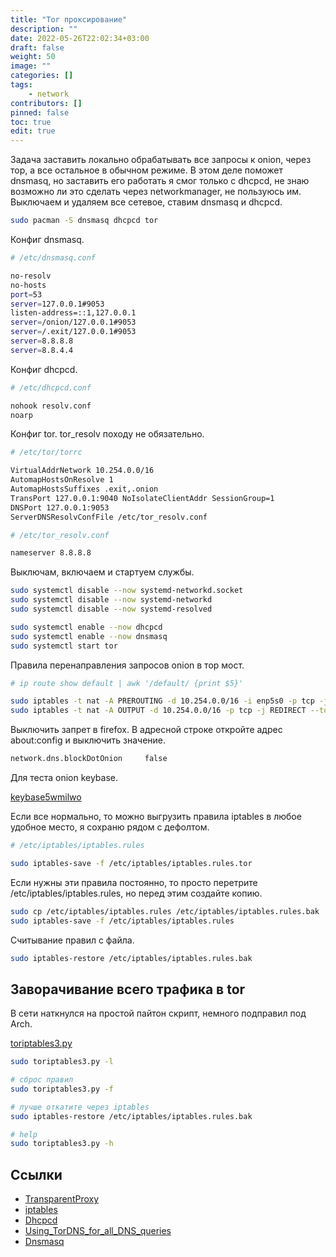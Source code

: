```yaml
---
title: "Tor проксирование"
description: ""
date: 2022-05-26T22:02:34+03:00
draft: false
weight: 50
image: ""
categories: []
tags:
    - network
contributors: []
pinned: false
toc: true
edit: true
---
```


Задача заставить локально обрабатывать все запросы к onion, через тор, а все остальное в обычном режиме. В этом деле поможет dnsmasq, но заставить его работать я смог только с dhcpcd, не знаю возможно ли это сделать через networkmanager, не пользуюсь им. Выключаем и удаляем все сетевое, ставим dnsmasq и dhcpcd.

```bash
sudo pacman -S dnsmasq dhcpcd tor
```

Конфиг dnsmasq.

```bash
# /etc/dnsmasq.conf

no-resolv
no-hosts
port=53
server=127.0.0.1#9053
listen-address=::1,127.0.0.1
server=/onion/127.0.0.1#9053
server=/.exit/127.0.0.1#9053
server=8.8.8.8
server=8.8.4.4
```

Конфиг dhcpcd.

```bash
# /etc/dhcpcd.conf

nohook resolv.conf
noarp
```

Конфиг tor. tor_resolv походу не обязательно.

```bash
# /etc/tor/torrc

VirtualAddrNetwork 10.254.0.0/16
AutomapHostsOnResolve 1
AutomapHostsSuffixes .exit,.onion
TransPort 127.0.0.1:9040 NoIsolateClientAddr SessionGroup=1
DNSPort 127.0.0.1:9053
ServerDNSResolvConfFile /etc/tor_resolv.conf

# /etc/tor_resolv.conf

nameserver 8.8.8.8
```

Выключам, включаем и стартуем службы.

```bash
sudo systemctl disable --now systemd-networkd.socket
sudo systemctl disable --now systemd-networkd
sudo systemctl disable --now systemd-resolved

sudo systemctl enable --now dhcpcd
sudo systemctl enable --now dnsmasq
sudo systemctl start tor
```

Правила перенаправления запросов onion в тор мост.

```bash
# ip route show default | awk '/default/ {print $5}'

sudo iptables -t nat -A PREROUTING -d 10.254.0.0/16 -i enp5s0 -p tcp -j REDIRECT --to-ports 9040
sudo iptables -t nat -A OUTPUT -d 10.254.0.0/16 -p tcp -j REDIRECT --to-ports 9040
```

Выключить запрет в firefox. В адресной строке откройте адрес about:config и выключить значение.

```bash
network.dns.blockDotOnion     false
```

Для теста onion keybase.

[keybase5wmilwo](http://keybase5wmilwokqirssclfnsqrjdsi7jdir5wy7y7iu3tanwmtp6oid.onion)

Если все нормально, то можно выгрузить правила iptables в любое удобное место, я сохраню рядом с дефолтом.

```bash
# /etc/iptables/iptables.rules

sudo iptables-save -f /etc/iptables/iptables.rules.tor
```

Если нужны эти правила постоянно, то просто перетрите /etc/iptables/iptables.rules, но перед этим создайте копию.

```bash
sudo cp /etc/iptables/iptables.rules /etc/iptables/iptables.rules.bak
sudo iptables-save -f /etc/iptables/iptables.rules
```

Считывание правил с файла.

```bash
sudo iptables-restore /etc/iptables/iptables.rules.bak
```

## Заворачивание всего трафика в tor

В сети наткнулся на простой пайтон скрипт, немного подправил под Arch.

[toriptables3.py](https://github.com/creio/dots/blob/master/.bin/toriptables3.py)

```bash
sudo toriptables3.py -l

# сброс правил
sudo toriptables3.py -f

# лучше откатите через iptables
sudo iptables-restore /etc/iptables/iptables.rules.bak

# help
sudo toriptables3.py -h
```

## Ссылки

- [TransparentProxy](https://gitlab.torproject.org/legacy/trac/-/wikis/doc/TransparentProxy)
- [iptables](https://wiki.archlinux.org/title/iptables)
- [Dhcpcd](https://wiki.archlinux.org/title/Dhcpcd)
- [Using_TorDNS_for_all_DNS_queries](https://wiki.archlinux.org/title/Tor#Using_TorDNS_for_all_DNS_queries)
- [Dnsmasq](https://wiki.archlinux.org/title/Dnsmasq)

